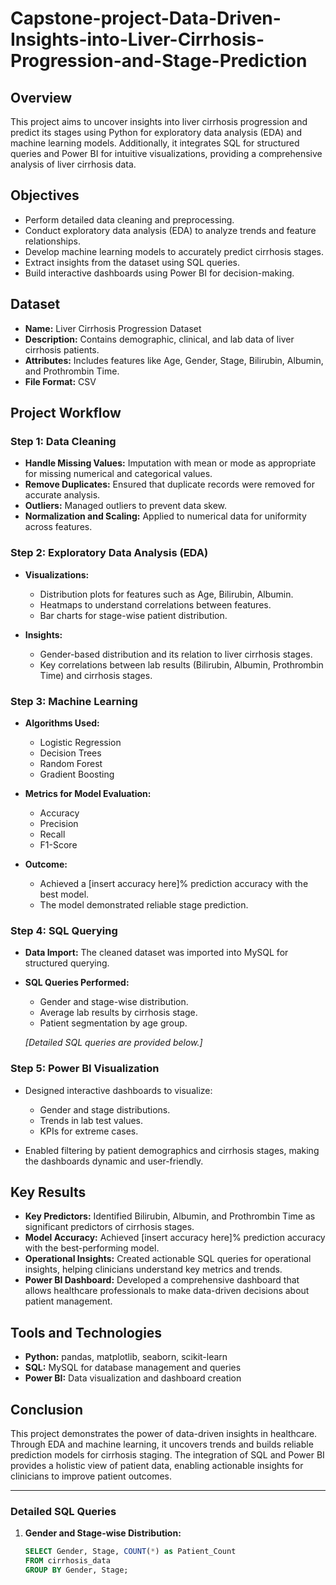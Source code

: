 # Capstone-project-Data-Driven-Insights-into-Liver-Cirrhosis-Progression-and-Stage-Prediction


## Overview

This project aims to uncover insights into liver cirrhosis progression and predict its stages using Python for exploratory data analysis (EDA) and machine learning models. Additionally, it integrates SQL for structured queries and Power BI for intuitive visualizations, providing a comprehensive analysis of liver cirrhosis data.

## Objectives

- Perform detailed data cleaning and preprocessing.
- Conduct exploratory data analysis (EDA) to analyze trends and feature relationships.
- Develop machine learning models to accurately predict cirrhosis stages.
- Extract insights from the dataset using SQL queries.
- Build interactive dashboards using Power BI for decision-making.

## Dataset

- **Name:** Liver Cirrhosis Progression Dataset
- **Description:** Contains demographic, clinical, and lab data of liver cirrhosis patients.
- **Attributes:** Includes features like Age, Gender, Stage, Bilirubin, Albumin, and Prothrombin Time.
- **File Format:** CSV

## Project Workflow

### Step 1: Data Cleaning

- **Handle Missing Values:** Imputation with mean or mode as appropriate for missing numerical and categorical values.
- **Remove Duplicates:** Ensured that duplicate records were removed for accurate analysis.
- **Outliers:** Managed outliers to prevent data skew.
- **Normalization and Scaling:** Applied to numerical data for uniformity across features.

### Step 2: Exploratory Data Analysis (EDA)

- **Visualizations:**
  - Distribution plots for features such as Age, Bilirubin, Albumin.
  - Heatmaps to understand correlations between features.
  - Bar charts for stage-wise patient distribution.
  
- **Insights:** 
  - Gender-based distribution and its relation to liver cirrhosis stages.
  - Key correlations between lab results (Bilirubin, Albumin, Prothrombin Time) and cirrhosis stages.

### Step 3: Machine Learning

- **Algorithms Used:**
  - Logistic Regression
  - Decision Trees
  - Random Forest
  - Gradient Boosting
  
- **Metrics for Model Evaluation:**
  - Accuracy
  - Precision
  - Recall
  - F1-Score
  
- **Outcome:** 
  - Achieved a [insert accuracy here]% prediction accuracy with the best model.
  - The model demonstrated reliable stage prediction.

### Step 4: SQL Querying

- **Data Import:** The cleaned dataset was imported into MySQL for structured querying.
- **SQL Queries Performed:**
  - Gender and stage-wise distribution.
  - Average lab results by cirrhosis stage.
  - Patient segmentation by age group.

  _[Detailed SQL queries are provided below.]_

### Step 5: Power BI Visualization

- Designed interactive dashboards to visualize:
  - Gender and stage distributions.
  - Trends in lab test values.
  - KPIs for extreme cases.
  
- Enabled filtering by patient demographics and cirrhosis stages, making the dashboards dynamic and user-friendly.

## Key Results

- **Key Predictors:** Identified Bilirubin, Albumin, and Prothrombin Time as significant predictors of cirrhosis stages.
- **Model Accuracy:** Achieved [insert accuracy here]% prediction accuracy with the best-performing model.
- **Operational Insights:** Created actionable SQL queries for operational insights, helping clinicians understand key metrics and trends.
- **Power BI Dashboard:** Developed a comprehensive dashboard that allows healthcare professionals to make data-driven decisions about patient management.

## Tools and Technologies

- **Python:** pandas, matplotlib, seaborn, scikit-learn
- **SQL:** MySQL for database management and queries
- **Power BI:** Data visualization and dashboard creation

## Conclusion

This project demonstrates the power of data-driven insights in healthcare. Through EDA and machine learning, it uncovers trends and builds reliable prediction models for cirrhosis staging. The integration of SQL and Power BI provides a holistic view of patient data, enabling actionable insights for clinicians to improve patient outcomes.

---

### Detailed SQL Queries

1. **Gender and Stage-wise Distribution:**
   ```sql
   SELECT Gender, Stage, COUNT(*) as Patient_Count
   FROM cirrhosis_data
   GROUP BY Gender, Stage;
